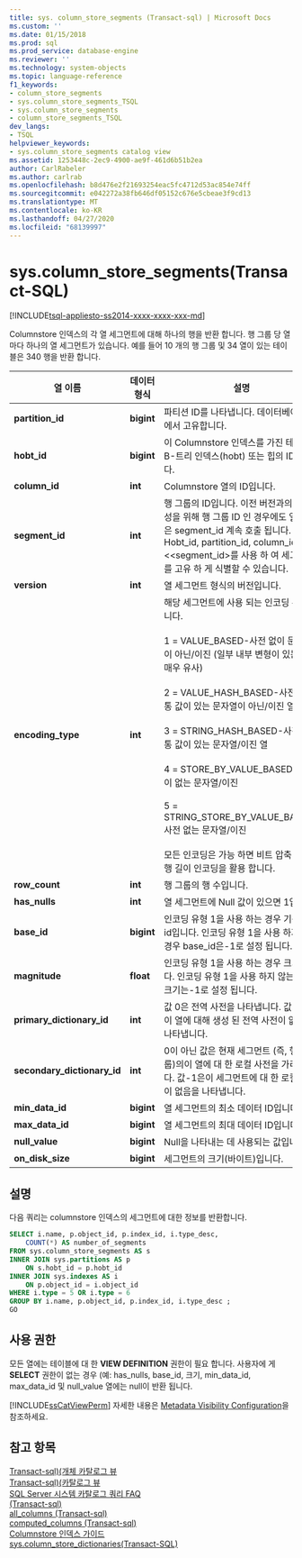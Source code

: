 ```yaml
---
title: sys. column_store_segments (Transact-sql) | Microsoft Docs
ms.custom: ''
ms.date: 01/15/2018
ms.prod: sql
ms.prod_service: database-engine
ms.reviewer: ''
ms.technology: system-objects
ms.topic: language-reference
f1_keywords:
- column_store_segments
- sys.column_store_segments_TSQL
- sys.column_store_segments
- column_store_segments_TSQL
dev_langs:
- TSQL
helpviewer_keywords:
- sys.column_store_segments catalog view
ms.assetid: 1253448c-2ec9-4900-ae9f-461d6b51b2ea
author: CarlRabeler
ms.author: carlrab
ms.openlocfilehash: b8d476e2f21693254eac5fc4712d53ac854e74ff
ms.sourcegitcommit: e042272a38fb646df05152c676e5cbeae3f9cd13
ms.translationtype: MT
ms.contentlocale: ko-KR
ms.lasthandoff: 04/27/2020
ms.locfileid: "68139997"
---
```

# <a name="syscolumn_store_segments-transact-sql"></a>sys.column_store_segments(Transact-SQL)
[!INCLUDE[tsql-appliesto-ss2014-xxxx-xxxx-xxx-md](../../includes/tsql-appliesto-ss2014-xxxx-xxxx-xxx-md.md)]

Columnstore 인덱스의 각 열 세그먼트에 대해 하나의 행을 반환 합니다. 행 그룹 당 열 마다 하나의 열 세그먼트가 있습니다. 예를 들어 10 개의 행 그룹 및 34 열이 있는 테이블은 340 행을 반환 합니다. 
  
|열 이름|데이터 형식|설명|  
|-----------------|---------------|-----------------|  
|**partition_id**|**bigint**|파티션 ID를 나타냅니다. 데이터베이스 내에서 고유합니다.|  
|**hobt_id**|**bigint**|이 Columnstore 인덱스를 가진 테이블의 B-트리 인덱스(hobt) 또는 힙의 ID입니다.|  
|**column_id**|**int**|Columnstore 열의 ID입니다.|  
|**segment_id**|**int**|행 그룹의 ID입니다. 이전 버전과의 호환성을 위해 행 그룹 ID 인 경우에도 열 이름은 segment_id 계속 호출 됩니다. Hobt_id, partition_id, column_id> <\<segment_id>를 사용 하 여 세그먼트를 고유 하 게 식별할 수 있습니다.|  
|**version**|**int**|열 세그먼트 형식의 버전입니다.|  
|**encoding_type**|**int**|해당 세그먼트에 사용 되는 인코딩 유형입니다.<br /><br /> 1 = VALUE_BASED-사전 없이 문자열이 아닌/이진 (일부 내부 변형이 있는 4와 매우 유사)<br /><br /> 2 = VALUE_HASH_BASED-사전에 공통 값이 있는 문자열이 아닌/이진 열<br /><br /> 3 = STRING_HASH_BASED-사전에 공통 값이 있는 문자열/이진 열<br /><br /> 4 = STORE_BY_VALUE_BASED-사전이 없는 문자열/이진<br /><br /> 5 = STRING_STORE_BY_VALUE_BASED-사전 없는 문자열/이진<br /><br /> 모든 인코딩은 가능 하면 비트 압축 및 실행 길이 인코딩을 활용 합니다.|  
|**row_count**|**int**|행 그룹의 행 수입니다.|  
|**has_nulls**|**int**|열 세그먼트에 Null 값이 있으면 1입니다.|  
|**base_id**|**bigint**|인코딩 유형 1을 사용 하는 경우 기준 값 id입니다.  인코딩 유형 1을 사용 하지 않는 경우 base_id은-1로 설정 됩니다.|  
|**magnitude**|**float**|인코딩 유형 1을 사용 하는 경우 크기입니다.  인코딩 유형 1을 사용 하지 않는 경우 크기는-1로 설정 됩니다.|  
|**primary_dictionary_id**|**int**|값 0은 전역 사전을 나타냅니다. 값-1은이 열에 대해 생성 된 전역 사전이 없음을 나타냅니다.|  
|**secondary_dictionary_id**|**int**|0이 아닌 값은 현재 세그먼트 (즉, 행 그룹)의이 열에 대 한 로컬 사전을 가리킵니다. 값-1은이 세그먼트에 대 한 로컬 사전이 없음을 나타냅니다.|  
|**min_data_id**|**bigint**|열 세그먼트의 최소 데이터 ID입니다.|  
|**max_data_id**|**bigint**|열 세그먼트의 최대 데이터 ID입니다.|  
|**null_value**|**bigint**|Null을 나타내는 데 사용되는 값입니다.|  
|**on_disk_size**|**bigint**|세그먼트의 크기(바이트)입니다.|  
  
## <a name="remarks"></a>설명  
 다음 쿼리는 columnstore 인덱스의 세그먼트에 대한 정보를 반환합니다.  
  
```sql  
SELECT i.name, p.object_id, p.index_id, i.type_desc,   
    COUNT(*) AS number_of_segments  
FROM sys.column_store_segments AS s   
INNER JOIN sys.partitions AS p   
    ON s.hobt_id = p.hobt_id   
INNER JOIN sys.indexes AS i   
    ON p.object_id = i.object_id  
WHERE i.type = 5 OR i.type = 6  
GROUP BY i.name, p.object_id, p.index_id, i.type_desc ;  
GO  
```  
  
## <a name="permissions"></a>사용 권한  
 모든 열에는 테이블에 대 한 **VIEW DEFINITION** 권한이 필요 합니다. 사용자에 게 **SELECT** 권한이 없는 경우 (예: has_nulls, base_id, 크기, min_data_id, max_data_id 및 null_value 열에는 null이 반환 됩니다.  
  
 [!INCLUDE[ssCatViewPerm](../../includes/sscatviewperm-md.md)] 자세한 내용은 [Metadata Visibility Configuration](../../relational-databases/security/metadata-visibility-configuration.md)을 참조하세요.  
  
## <a name="see-also"></a>참고 항목  
 [Transact-sql&#41;&#40;개체 카탈로그 뷰](../../relational-databases/system-catalog-views/object-catalog-views-transact-sql.md)   
 [Transact-sql&#41;&#40;카탈로그 뷰](../../relational-databases/system-catalog-views/catalog-views-transact-sql.md)   
 [SQL Server 시스템 카탈로그 쿼리 FAQ](../../relational-databases/system-catalog-views/querying-the-sql-server-system-catalog-faq.md)   
 [&#40;Transact-sql&#41;](../../relational-databases/system-catalog-views/sys-columns-transact-sql.md)   
 [all_columns &#40;Transact-sql&#41;](../../relational-databases/system-catalog-views/sys-all-columns-transact-sql.md)   
 [computed_columns &#40;Transact-sql&#41;](../../relational-databases/system-catalog-views/sys-computed-columns-transact-sql.md)   
 [Columnstore 인덱스 가이드](~/relational-databases/indexes/columnstore-indexes-overview.md)    
 [sys.column_store_dictionaries&#40;Transact-SQL&#41;](../../relational-databases/system-catalog-views/sys-column-store-dictionaries-transact-sql.md)  
  
  


